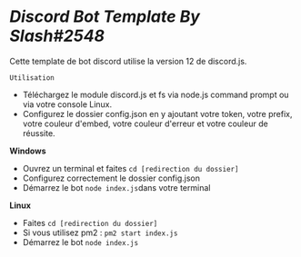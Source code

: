 # **_Discord Bot Template By Slash#2548_**

Cette template de bot discord utilise la version 12 de discord.js.

```
Utilisation
```

* Téléchargez le module discord.js et fs via node.js command prompt ou via votre console Linux.
* Configurez le dossier config.json en y ajoutant votre token, votre prefix, votre couleur d'embed, votre couleur d'erreur et votre couleur de réussite.

**Windows** 
* Ouvrez un terminal et faites `cd [redirection du dossier]`
* Configurez correctement le dossier config.json
* Démarrez le bot `node index.js`dans votre terminal

**Linux** 
* Faites `cd [redirection du dossier]`
* Si vous utilisez pm2 : `pm2 start index.js`
* Démarrez le bot `node index.js`
